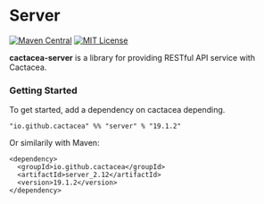 Server
==========================================================
[![Maven Central](https://maven-badges.herokuapp.com/maven-central/io.github.cactacea/server_2.12/badge.svg)](https://maven-badges.herokuapp.com/maven-central/io.github.cactacea/server_2.12)
[![MIT License](http://img.shields.io/badge/license-MIT-blue.svg?style=flat)](LICENSE)

**cactacea-server** is a library for providing RESTful API service with Cactacea.

### Getting Started

To get started, add a dependency on cactacea depending.

```
"io.github.cactacea" %% "server" % "19.1.2"
```
Or similarily with Maven:
```
<dependency>
  <groupId>io.github.cactacea</groupId>
  <artifactId>server_2.12</artifactId>
  <version>19.1.2</version>
</dependency>
```
